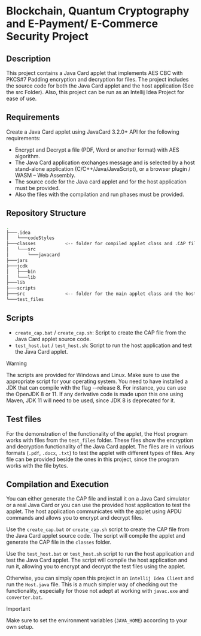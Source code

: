 # Blockchain, Quantum Cryptography and E-Payment/ E-Commerce Security Project      

## Description

This project contains a Java Card applet that implements AES CBC with PKCS#7 Padding encryption and decryption for files. The project includes the source code for both the Java Card applet and the host application (See the src Folder). Also, this project can be run as an Intellij Idea Project for ease of use.

## Requirements

Create a Java Card applet using JavaCard 3.2.0+ API for the following requirements:

- Encrypt and Decrypt a file (PDF, Word or another format) with AES algorithm.
- The Java Card application exchanges message and is selected by a host stand-alone application (C/C++/Java/JavaScript), or a browser plugin / WASM – Web Assembly.
- The source code for the Java card applet and for the host application must be provided.
- Also the files with the compilation and run phases must be provided.

## Repository Structure

```bash
.
├───.idea
│   └───codeStyles
├───classes           <-- folder for compiled applet class and .CAP file
│   └───src
│       └───javacard
├───jars
├───jcdk
│   ├───bin
│   └───lib
├───lib
├───scripts
├───src               <-- folder for the main applet class and the host application
└───test_files
```

## Scripts

- `create_cap.bat` / `create_cap.sh`: Script to create the CAP file from the Java Card applet source code.
- `test_host.bat` / `test_host.sh`: Script to run the host application and test the Java Card applet.

> [!WARNING]
> The scripts are provided for Windows and Linux. Make sure to use the appropriate script for your operating system. You need to have installed a JDK that can compile with the flag --release 8. For instance, you can use the OpenJDK 8 or 11. If any derivative code is made upon this one using Maven, JDK 11 will need to be used, since JDK 8 is deprecated for it.

## Test files

For the demonstration of the functionality of the applet, the Host program works with files from the `test_files` folder. These files show the encryption and decryption functionality of the Java Card applet. The files are in various formats (`.pdf`, `.docx`, `.txt`) to test the applet with different types of files. Any file can be provided beside the ones in this project, since the program works with the file bytes.

## Compilation and Execution

You can either generate the CAP file and install it on a Java Card simulator or a real Java Card or you can use the provided host application to test the applet. The host application communicates with the applet using APDU commands and allows you to encrypt and decrypt files.

Use the `create_cap.bat` or `create_cap.sh` script to create the CAP file from the Java Card applet source code. The script will compile the applet and generate the CAP file in the `classes` folder.

Use the `test_host.bat` or `test_host.sh` script to run the host application and test the Java Card applet. The script will compile the host application and run it, allowing you to encrypt and decrypt the test files using the applet.

Otherwise, you can simply open this project in an `Intellij Idea Client` and run the `Host.java` file. This is a much simpler way of checking out the functionality, especially for those not adept at working with `javac.exe` and `converter.bat`.

> [!IMPORTANT]
> Make sure to set the environment variables (`JAVA_HOME`) according to your own setup.
